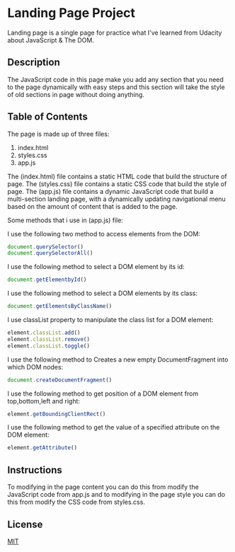 # Landing Page Project

Landing page is a single page for practice what I've learned from Udacity about JavaScript & The DOM.

## Description

The JavaScript code in this page make you add any section that you need to the page dynamically with easy steps and this section will take the style of old sections in page without doing anything.

## Table of Contents

The page is made up of three files:
1. index.html
2. styles.css
3. app.js

The (index.html) file contains a static HTML code that build the structure of page.
The (styles.css) file contains a static CSS code that build the style of page.
The (app.js) file contains a dynamic JavaScript code that build a multi-section landing page, with a dynamically updating navigational menu based on the amount of content that is added to the page.

Some methods that i use in (app.js) file:

I use the following two method to access elements from the DOM:

```JavaScript
document.querySelector()
document.querySelectorAll()
```
I use the following method to select a DOM element by its id:

```JavaScript
document.getElementbyId()
```
I use the following method to select a DOM elements by its class:

```JavaScript
document.getElementsByClassName()
```

I use classList property to manipulate the class list for a DOM element:

```JavaScript
element.classList.add()
element.classList.remove()
element.classList.toggle()
```

I use the following method to Creates a new empty DocumentFragment into which DOM nodes:

```JavaScript
document.createDocumentFragment()
```

I use the following method to get position of a DOM element from top,bottom,left and right:

```JavaScript
element.getBoundingClientRect()
```

I use the following method to get the value of a specified attribute on the DOM element:

```JavaScript
element.getAttribute()
```

## Instructions

To modifying in the page content you can do this from modify the JavaScript code from app.js and to modifying in the page style you can do this from modify the CSS code from styles.css.

## License
[MIT](https://choosealicense.com/licenses/mit/)
